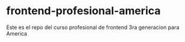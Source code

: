# frontend-profesional-america
Este es el repo del curso profesional de frontend 3ra generacion para America
